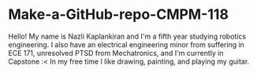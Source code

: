 # Make-a-GitHub-repo-CMPM-118
Hello! My name is Nazli Kaplankiran and I'm a fifth year studying robotics engineering. I also have an electrical engineering minor from suffering in ECE 171, unresolved PTSD from Mechatronics, and I'm currently in Capstone :<
In my free time I like drawing, painting, and playing my guitar. 

